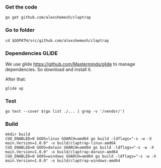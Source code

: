 ### Get the code

	go get github.com/alexshemesh/claptrap

### Go to folder

	cd $GOPATH/src/github.com/alexshemesh/claptrap

### Dependencies GLIDE

We use glide https://github.com/Masterminds/glide to manage dependencies. So download and install it.

After that:

	glide up

### Test
	go test --cover $(go list ./... | grep -v '/vendor/')

### Build

	mkdir build
	CGO_ENABLED=0 GOOS=linux GOARCH=amd64 go build -ldflags="-s -w -X main.Version=1.0.0" -o build/claptrap-linux-amd64
	CGO_ENABLED=0 GOOS=darwin GOARCH=amd64 go build -ldflags="-s -w -X main.Version=1.0.0" -o build/claptrap-darwin-amd64
	CGO_ENABLED=0 GOOS=windows GOARCH=amd64 go build -ldflags="-s -w -X main.Version=1.0.0" -o build/claptrap-windows-amd64
